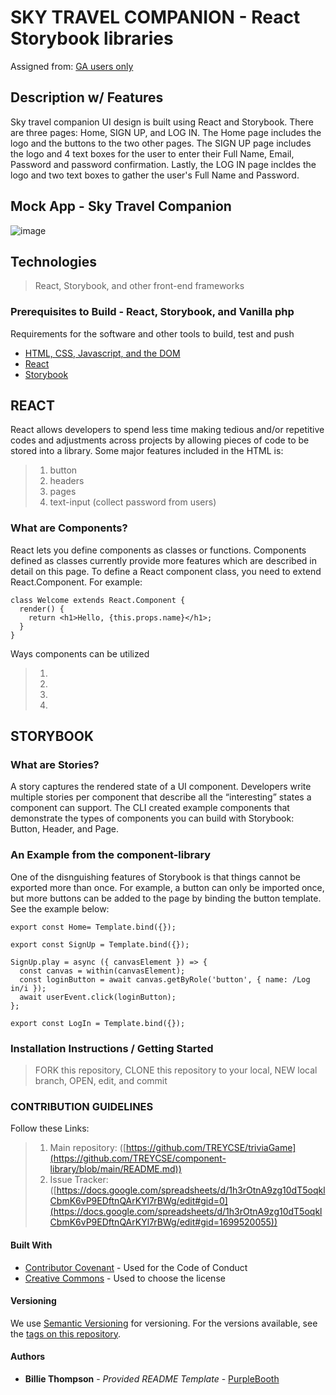 # SKY TRAVEL COMPANION - React Storybook libraries

Assigned from:
[GA users only](https://git.generalassemb.ly/dc-wdi-react-redux/component-library-project)

## Description w/ Features
Sky travel companion UI design is built using React and Storybook. There are three pages: Home, SIGN UP, and LOG IN. The Home page includes the logo and the buttons to the two other pages. The SIGN UP page includes  the logo and 4 text boxes for the user to enter their Full Name, Email, Password and password confirmation. Lastly, the LOG IN page incldes the logo and two text boxes to gather the user's Full Name and Password.


## Mock App - Sky Travel Companion
  ![image](https://i.imgur.com/EOFHA37.png)

## Technologies
> React, Storybook, and other front-end frameworks

### Prerequisites to Build - React, Storybook, and Vanilla php

Requirements for the software and other tools to build, test and push 
- [HTML, CSS, Javascript, and the DOM](https://www.w3schools.com/js/js_htmldom.asp)
- [React](https://reactjs.org/)
- [Storybook](https://storybook.js.org/docs/react/get-started/introduction)

## REACT 
React allows developers to spend less time making tedious and/or repetitive codes and adjustments across projects by allowing pieces of code to be stored into a library.
Some major features included in the HTML is: 
> 1. button
> 2. headers
> 2. pages
> 4. text-input (collect password from users)


### What are Components?
React lets you define components as classes or functions. Components defined as classes currently provide more features which are described in detail on this page. To define a React component class, you need to extend React.Component. For example:

    class Welcome extends React.Component {
      render() {
        return <h1>Hello, {this.props.name}</h1>;
      }
    }

Ways components can be utilized
> 1. 
> 2. 
> 3. 
> 4. 

## STORYBOOK
### What are Stories?
A story captures the rendered state of a UI component. Developers write multiple stories per component that describe all the “interesting” states a component can support. The CLI created example components that demonstrate the types of components you can build with Storybook: Button, Header, and Page.

### An Example from the component-library
One of the disnguishing features of Storybook is that things cannot be exported more than once. For example, a button can only be imported once, but more buttons can be added to the page by binding the button template. See the example below:

    export const Home= Template.bind({});

    export const SignUp = Template.bind({});

    SignUp.play = async ({ canvasElement }) => {
      const canvas = within(canvasElement);
      const loginButton = await canvas.getByRole('button', { name: /Log in/i });
      await userEvent.click(loginButton);
    };

    export const LogIn = Template.bind({});


### Installation Instructions / Getting Started
> FORK this repository, CLONE this repository to your local, NEW local branch, OPEN, edit, and commit

### CONTRIBUTION GUIDELINES
Follow these Links:
> 1. Main repository: ([https://github.com/TREYCSE/triviaGame](https://github.com/TREYCSE/component-library/blob/main/README.md))
> 2. Issue Tracker: ([https://docs.google.com/spreadsheets/d/1h3rOtnA9zg10dT5oqklCbmK6vP9EDftnQArKYl7rBWg/edit#gid=0](https://docs.google.com/spreadsheets/d/1h3rOtnA9zg10dT5oqklCbmK6vP9EDftnQArKYl7rBWg/edit#gid=1699520055))





#### Built With
  - [Contributor Covenant](https://www.contributor-covenant.org/) - Used for the Code of Conduct
  - [Creative Commons](https://creativecommons.org/) - Used to choose the license

#### Versioning
We use [Semantic Versioning](http://semver.org/) for versioning. For the versions available, see the [tags on this repository](https://github.com/PurpleBooth/a-good-readme-template/tags).

#### Authors
  - **Billie Thompson** - *Provided README Template* - [PurpleBooth](https://github.com/PurpleBooth)

